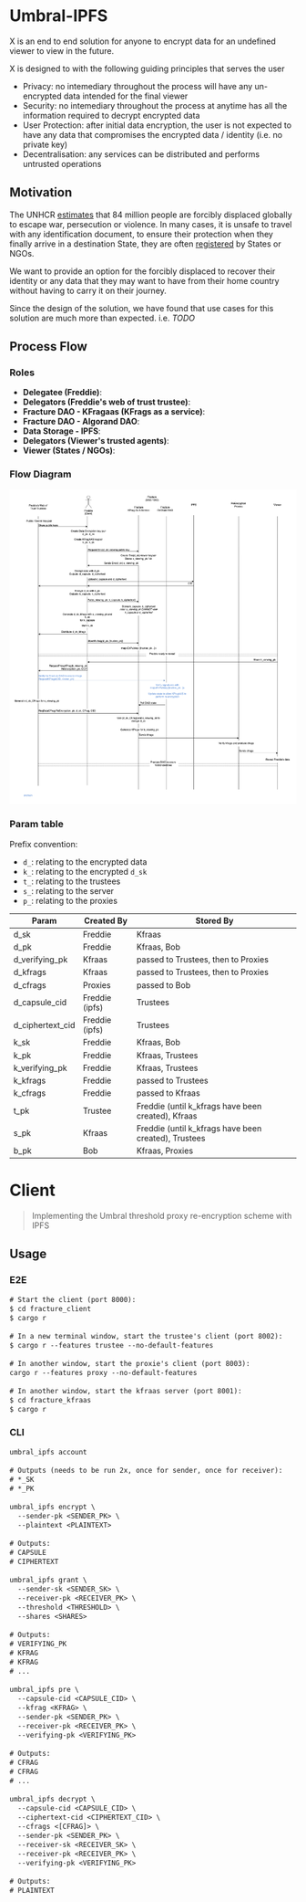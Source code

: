 # Umbral-IPFS

X is an end to end solution for anyone to encrypt data for an undefined viewer to view in the future.

X is designed to with the following guiding principles that serves the user

- Privacy: no intemediary throughout the process will have any un-encrypted data intended for the final viewer
- Security: no intemediary throughout the process at anytime has all the information required to decrypt encrypted data
- User Protection: after initial data encryption, the user is not expected to have any data that compromises the encrypted data / identity (i.e. no private key)
- Decentralisation: any services can be distributed and performs untrusted operations

## Motivation

The UNHCR [estimates] that 84 million people are forcibly displaced globally to escape war, persecution or violence.
In many cases, it is unsafe to travel with any identification document,
to ensure their protection when they finally arrive in a destination State,
they are often [registered] by States or NGOs.

We want to provide an option for the forcibly displaced to recover their identity or any data that they may want to have from their home country without having to carry it on their journey.

Since the design of the solution, we have found that use cases for this solution are much more than expected. i.e. _TODO_

[registered]: https://www.unhcr.org/registration.html
[estimates]: https://www.unhcr.org/refugee-statistics/

## Process Flow

### Roles

- **Delegatee (Freddie)**:
- **Delegators (Freddie's web of trust trustee)**:
- **Fracture DAO - KFragaas (KFrags as a service)**:
- **Fracture DAO - Algorand DAO**:
- **Data Storage - IPFS**:
- **Delegators (Viewer's trusted agents)**:
- **Viewer (States / NGOs)**:

### Flow Diagram

![flowdiagram](assets/fracture.png)

### Param table

Prefix convention:
- `d_`: relating to the encrypted data
- `k_`: relating to the encrypted `d_sk`
- `t_`: relating to the trustees
- `s_`: relating to the server
- `p_`: relating to the proxies


| Param            | Created By     | Stored By                                            |
| ---------------- | -------------- | ---------------------------------------------------- |
| d_sk             | Freddie        | Kfraas                                               |
| d_pk             | Freddie        | Kfraas, Bob                                          |
| d_verifying_pk   | Kfraas         | passed to Trustees, then to Proxies                  |
| d_kfrags         | Kfraas         | passed to Trustees, then to Proxies                  |
| d_cfrags         | Proxies        | passed to Bob                                        |
| d_capsule_cid    | Freddie (ipfs) | Trustees                                             |
| d_ciphertext_cid | Freddie (ipfs) | Trustees                                             |
| k_sk             | Freddie        | Kfraas, Bob                                          |
| k_pk             | Freddie        | Kfraas, Trustees                                     |
| k_verifying_pk   | Freddie        | Kfraas, Trustees                                     |
| k_kfrags         | Freddie        | passed to Trustees                                   |
| k_cfrags         | Freddie        | passed to Kfraas                                     |
| t_pk             | Trustee        | Freddie (until k_kfrags have been created), Kfraas   |
| s_pk             | Kfraas         | Freddie (until k_kfrags have been created), Trustees |
| b_pk             | Bob            | Kfraas, Proxies                                      |

# Client

> Implementing the Umbral threshold proxy re-encryption scheme with IPFS

## Usage

### E2E

```
# Start the client (port 8000):
$ cd fracture_client
$ cargo r

# In a new terminal window, start the trustee's client (port 8002):
$ cargo r --features trustee --no-default-features

# In another window, start the proxie's client (port 8003):
cargo r --features proxy --no-default-features

# In another window, start the kfraas server (port 8001):
$ cd fracture_kfraas
$ cargo r
```

### CLI

```
umbral_ipfs account

# Outputs (needs to be run 2x, once for sender, once for receiver):
# *_SK
# *_PK

umbral_ipfs encrypt \
  --sender-pk <SENDER_PK> \
  --plaintext <PLAINTEXT>

# Outputs:
# CAPSULE
# CIPHERTEXT

umbral_ipfs grant \
  --sender-sk <SENDER_SK> \
  --receiver-pk <RECEIVER_PK> \
  --threshold <THRESHOLD> \
  --shares <SHARES>

# Outputs:
# VERIFYING_PK
# KFRAG
# KFRAG
# ...

umbral_ipfs pre \
  --capsule-cid <CAPSULE_CID> \
  --kfrag <KFRAG> \
  --sender-pk <SENDER_PK> \
  --receiver-pk <RECEIVER_PK> \
  --verifying-pk <VERIFYING_PK>

# Outputs:
# CFRAG
# CFRAG
# ...

umbral_ipfs decrypt \
  --capsule-cid <CAPSULE_CID> \
  --ciphertext-cid <CIPHERTEXT_CID> \
  --cfrags <[CFRAG]> \
  --sender-pk <SENDER_PK> \
  --receiver-sk <RECEIVER_SK> \
  --receiver-pk <RECEIVER_PK> \
  --verifying-pk <VERIFYING_PK>

# Outputs:
# PLAINTEXT
```
